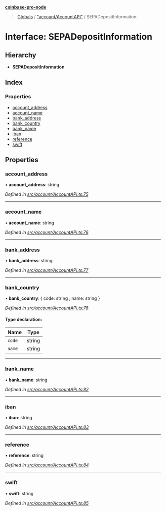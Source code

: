 **[coinbase-pro-node](../README.md)**

> [Globals](../globals.md) / ["account/AccountAPI"](../modules/_account_accountapi_.md) / SEPADepositInformation

# Interface: SEPADepositInformation

## Hierarchy

- **SEPADepositInformation**

## Index

### Properties

- [account_address](_account_accountapi_.sepadepositinformation.md#account_address)
- [account_name](_account_accountapi_.sepadepositinformation.md#account_name)
- [bank_address](_account_accountapi_.sepadepositinformation.md#bank_address)
- [bank_country](_account_accountapi_.sepadepositinformation.md#bank_country)
- [bank_name](_account_accountapi_.sepadepositinformation.md#bank_name)
- [iban](_account_accountapi_.sepadepositinformation.md#iban)
- [reference](_account_accountapi_.sepadepositinformation.md#reference)
- [swift](_account_accountapi_.sepadepositinformation.md#swift)

## Properties

### account_address

• **account_address**: string

_Defined in [src/account/AccountAPI.ts:75](https://github.com/bennycode/coinbase-pro-node/blob/e431220/src/account/AccountAPI.ts#L75)_

---

### account_name

• **account_name**: string

_Defined in [src/account/AccountAPI.ts:76](https://github.com/bennycode/coinbase-pro-node/blob/e431220/src/account/AccountAPI.ts#L76)_

---

### bank_address

• **bank_address**: string

_Defined in [src/account/AccountAPI.ts:77](https://github.com/bennycode/coinbase-pro-node/blob/e431220/src/account/AccountAPI.ts#L77)_

---

### bank_country

• **bank_country**: { code: string ; name: string }

_Defined in [src/account/AccountAPI.ts:78](https://github.com/bennycode/coinbase-pro-node/blob/e431220/src/account/AccountAPI.ts#L78)_

#### Type declaration:

| Name   | Type   |
| ------ | ------ |
| `code` | string |
| `name` | string |

---

### bank_name

• **bank_name**: string

_Defined in [src/account/AccountAPI.ts:82](https://github.com/bennycode/coinbase-pro-node/blob/e431220/src/account/AccountAPI.ts#L82)_

---

### iban

• **iban**: string

_Defined in [src/account/AccountAPI.ts:83](https://github.com/bennycode/coinbase-pro-node/blob/e431220/src/account/AccountAPI.ts#L83)_

---

### reference

• **reference**: string

_Defined in [src/account/AccountAPI.ts:84](https://github.com/bennycode/coinbase-pro-node/blob/e431220/src/account/AccountAPI.ts#L84)_

---

### swift

• **swift**: string

_Defined in [src/account/AccountAPI.ts:85](https://github.com/bennycode/coinbase-pro-node/blob/e431220/src/account/AccountAPI.ts#L85)_
